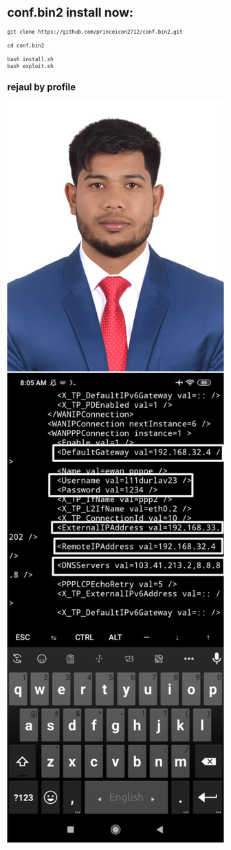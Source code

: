 # conf.bin2 install now:


    git clone https://github.com/princeicon2712/conf.bin2.git

    cd conf.bin2

    bash install.sh
    bash exploit.sh
   
## rejaul by profile

<!--[profile](./confbin2.jpg)-->

<img src="confbin2.jpg" width="600"/>

<img src="12.jpg" width="600"/>
